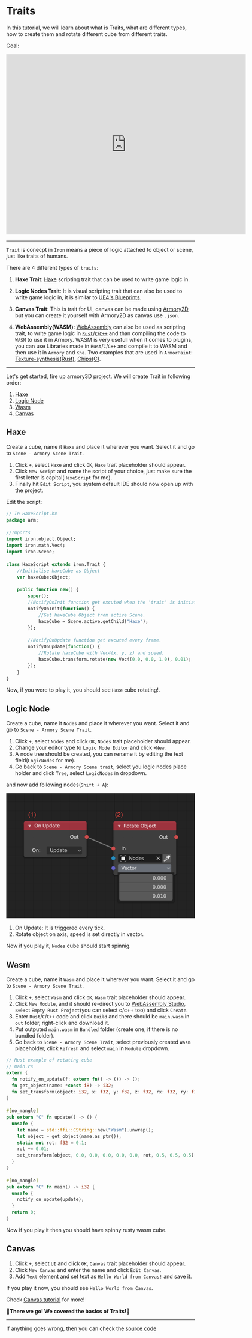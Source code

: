 # Traits

In this tutorial, we will learn about what is Traits, what are different types, how to create them and rotate different cube from different traits.

Goal:
<iframe width="640" height="480" src="https://blackgoku36.github.io/armory-tutorials/docassets/trait_final.mp4" frameborder="0" allowfullscreen></iframe>

---

`Trait` is conecpt in `Iron` means a piece of logic attached to object or scene, just like traits of humans.

There are 4 different types of `traits`:
1. **Haxe Trait**: [Haxe](https://haxe.org/) scripting trait that can be used to write game logic in.

2. **Logic Nodes Trait**: It is visual scripting trait that can also be used to write game logic in, it is similar to [UE4's Blueprints](https://docs.unrealengine.com/en-US/Engine/Blueprints/index.html).

3. **Canvas Trait**: This is trait for UI, canvas can be made using [Armory2D](https://github.com/armory3d/armory2d), but you can create it yourself with Armory2D as canvas use `.json`.

4. **WebAssembly(WASM)**: [WebAssembly](https://webassembly.org/) can also be used as scripting trait, to write game logic in [`Rust`](https://www.rust-lang.org/)/[`C`](https://en.wikipedia.org/wiki/C_%28programming_language%29)/[`C++`](https://en.wikipedia.org/wiki/C%2B%2B) and than compiling the code to `WASM` to use it in Armory.
WASM is very usefull when it comes to plugins, you can use Libraries made in `Rust`/`C`/`C++` and compile it to WASM and then use it in `Armory` and `Kha`. Two examples that are used in `ArmorPaint`: [Texture-synthesis(Rust)](https://twitter.com/luboslenco/status/1173942414966439938), [Chips(C)](https://twitter.com/luboslenco/status/1172536139573538816).

---

Let's get started, fire up armory3D project.
We will create Trait in following order:

1. [Haxe](#haxe)
2. [Logic Node](#logic-node)
3. [Wasm](#wasm)
4. [Canvas](#canvas)

## Haxe
Create a cube, name it `Haxe` and place it wherever you want. Select it and go to `Scene - Armory Scene Trait`.

1. Click `+`, select `Haxe` and click `OK`, `Haxe` trait placeholder should appear.
2. Click `New Script` and name the script of your choice, just make sure the first letter is capital(`HaxeScript` for me).
3. Finally hit `Edit Script`, you system default IDE should now open up with the project.

Edit the script:
```haxe
// In HaxeScript.hx
package arm;

//Imports
import iron.object.Object;
import iron.math.Vec4;
import iron.Scene;

class HaxeScript extends iron.Trait {
	//Initialise haxeCube as Object
	var haxeCube:Object;

	public function new() {
		super();
		//NotifyOnInit function get excuted when the 'trait' is initiated.
		notifyOnInit(function() {
			//Get haxeCube Object from active Scene.
			haxeCube = Scene.active.getChild("Haxe");
		});
		
		//NotifyOnUpdate function get excuted every frame.
		notifyOnUpdate(function() {
			//Rotate haxeCube with Vec4(x, y, z) and speed.
			haxeCube.transform.rotate(new Vec4(0.0, 0.0, 1.0), 0.01);
		});
	}
}
```

Now, if you were to play it, you should see `Haxe` cube rotating!.

## Logic Node
Create a cube, name it `Nodes` and place it wherever you want. Select it and go to `Scene - Armory Scene Trait`.

1. Click `+`, select `Nodes` and click `OK`, `Nodes` trait placeholder should appear.
2. Change your editor type to `Logic Node Editor` and click `+New`.
3. A node tree should be created, you can rename it by editing the text field(`LogicNodes` for me).
4. Go back to `Scene - Armory Scene trait`, select you logic nodes place holder and click `Tree`, select `LogicNodes` in dropdown.

and now add following nodes(`Shift + A`):

![](/../../docassets/traits_1.png ':size=500')

1. On Update: It is triggered every tick.
2. Rotate object on axis, speed is set directly in vector.

Now if you play it, `Nodes` cube should start spinnig.

## Wasm
Create a cube, name it `Wasm` and place it wherever you want. Select it and go to `Scene - Armory Scene Trait`.

1. Click `+`, select `Wasm` and click `OK`, `Wasm` trait placeholder should appear.
2. Click `New Module`, and it should re-direct you to [WebAssembly Studio](https://webassembly.studio/), select `Empty Rust Project`(you can select c/c++ too) and click `Create`.
3. Enter `Rust`/`C`/`C++` code and click `Build` and there should be `main.wasm` in `out` folder, right-click and download it.
4. Put outputed `main.wasm` in `Bundled` folder (create one, if there is no bundled folder).
5. Go back to `Scene - Armory Scene Trait`, select previously created `Wasm` placeholder, click `Refresh` and select `main` in `Module` dropdown.

```rust
// Rust example of rotating cube
// main.rs
extern {
  fn notify_on_update(f: extern fn() -> ()) -> ();
  fn get_object(name: *const i8) -> i32;
  fn set_transform(object: i32, x: f32, y: f32, z: f32, rx: f32, ry: f32, rz: f32, sx: f32, sy: f32, sz: f32) -> ();
}

#[no_mangle]
pub extern "C" fn update() -> () {
  unsafe {
    let name = std::ffi::CString::new("Wasm").unwrap();
    let object = get_object(name.as_ptr());
    static mut rot: f32 = 0.1;
    rot += 0.01;
    set_transform(object, 0.0, 0.0, 0.0, 0.0, 0.0, rot, 0.5, 0.5, 0.5);
  }
}

#[no_mangle]
pub extern "C" fn main() -> i32 {
  unsafe {
    notify_on_update(update);
  }
  return 0;
}
```

Now if you play it then you should have spinny rusty wasm cube.

## Canvas
1. Click `+`, select `UI` and click `OK`, `Canvas` trait placeholder should appear.
2. Click `New Canvas` and enter the name and click `Edit Canvas`.
3. Add `Text` element and set text as `Hello World from Canvas!` and save it.

If you play it now, you should see `Hello World from Canvas`.

Check [Canvas tutorial](docs/Basics/Canvas.md) for more!

**🎉There we go! We covered the basics of Traits!🎉**

---

If anything goes wrong, then you can check the [source code](https://github.com/BlackGoku36/armory-tutorial-sourcecode/tree/master/Traits)
